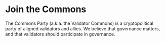 # Join the Commons

The Commons Party (a.k.a. the Validator Commons) is a cryptopolitical party of aligned validators and allies. We believe that governance matters, and that validators should participate in governance.
